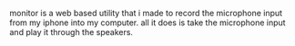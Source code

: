 monitor is a web based utility that i made to record the microphone input from my iphone into my computer.
all it does is take the microphone input and play it through the speakers.